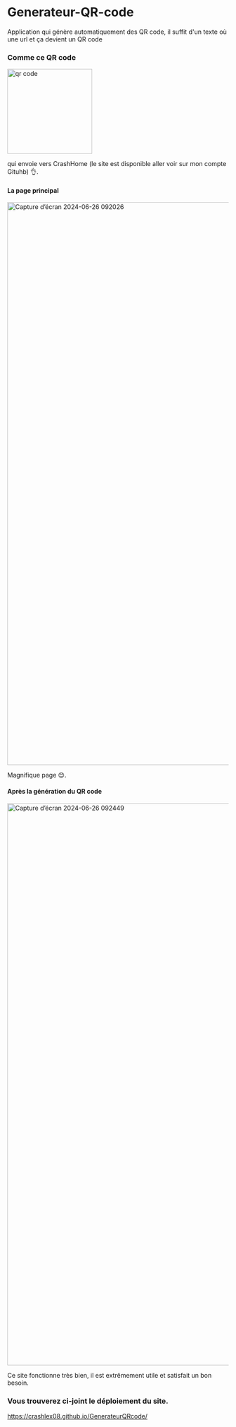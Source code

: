 # Generateur-QR-code
Application qui génère automatiquement des QR code, il suffit d'un texte où une url et ça devient un QR code

### Comme ce QR code



<img width="193" alt="qr code" src="https://github.com/crashlex08/GenerateurQRcode/assets/173182804/97d3c346-244c-4156-939a-4b42f1ec520f">

qui envoie vers CrashHome (le site est disponible aller voir sur mon compte Gituhb) 👌.

#### La page principal


<img width="1280" alt="Capture d’écran 2024-06-26 092026" src="https://github.com/crashlex08/GenerateurQRcode/assets/173182804/589b6af7-11ca-471d-8ceb-3314eed0ffb0">


Magnifique page 😊.

#### Après la génération du QR code


<img width="1278" alt="Capture d’écran 2024-06-26 092449" src="https://github.com/crashlex08/GenerateurQRcode/assets/173182804/c18c6937-2ae9-453f-b6df-e2fa3754d733">


Ce site fonctionne très bien, il est extrêmement utile et satisfait un bon besoin.

### Vous trouverez ci-joint le déploiement du site.


https://crashlex08.github.io/GenerateurQRcode/



